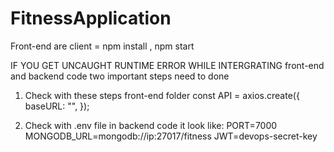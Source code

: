 # FitnessApplication 

Front-end are client = npm install , npm start

IF YOU GET UNCAUGHT RUNTIME ERROR
WHILE INTERGRATING front-end and backend code two important steps need to done

1. Check with these steps front-end folder
const API = axios.create({
  baseURL: "",
});

2. Check with .env file in backend code 
it look like: 
PORT=7000
MONGODB_URL=mongodb://ip:27017/fitness
JWT=devops-secret-key
 
